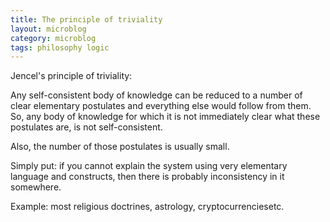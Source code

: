 ```yaml
---
title: The principle of triviality
layout: microblog
category: microblog
tags: philosophy logic
---
```


Jencel's principle of triviality: 

Any self-consistent body of knowledge can be reduced to a number of clear elementary postulates and everything else would follow from them. So, any body of knowledge for which it is not immediately clear what these postulates are, is not self-consistent.

Also, the number of those postulates is usually small.

Simply put: if you cannot explain the system using very elementary language and constructs, then there is probably inconsistency in it somewhere.

Example: most religious doctrines, astrology, cryptocurrenciesetc.
